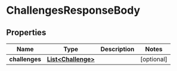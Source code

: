 
# ChallengesResponseBody

## Properties
Name | Type | Description | Notes
------------ | ------------- | ------------- | -------------
**challenges** | [**List&lt;Challenge&gt;**](Challenge.md) |  |  [optional]



